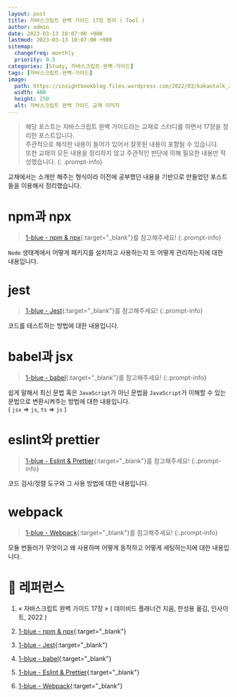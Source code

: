 ```yaml
---
layout: post
title: 자바스크립트 완벽 가이드 17장 정리 ( Tool )
author: admin
date: 2023-03-13 10:07:00 +900
lastmod: 2023-03-13 10:07:00 +900
sitemap:
  changefreq: monthly
  priority: 0.5
categories: [Study, 자바스크립트-완벽-가이드]
tags: [자바스크립트-완벽-가이드]
image:
  path: https://insightbookblog.files.wordpress.com/2022/03/kakaotalk_20220323_130255106.jpg?w=816
  width: 400
  height: 250
  alt: 자바스크립트 완벽 가이드 교재 이미지
---
```


> 해당 포스트는 자바스크립트 완벽 가이드라는 교재로 스터디를 하면서 17장을 정리한 포스트입니다.<br />주관적으로 해석한 내용이 들어가 있어서 잘못된 내용이 포함될 수 있습니다.<br />또한 교재의 모든 내용을 정리하지 않고 주관적인 판단에 의해 필요한 내용만 작성했습니다.
{: .prompt-info}

교재에서는 소개만 해주는 형식이라 이전에 공부했던 내용을 기반으로 만들었던 포스트들을 이용해서 정리했습니다.<br />

# npm과 npx
> [1-blue - npm & npx](/posts/npm-&-npx/){:target="_blank"}를 참고해주세요!
{:.prompt-info}

`Node` 생태계에서 어떻게 패키지를 설치하고 사용하는지 또 어떻게 관리하는지에 대한 내용입니다.<br />

# jest
> [1-blue - Jest](/posts/Jest){:target="_blank"}를 참고해주세요!
{:.prompt-info}

코드를 테스트하는 방법에 대한 내용입니다.<br />

# babel과 jsx
> [1-blue - babel](/posts/babel){:target="_blank"}를 참고해주세요!
{:.prompt-info}

쉽게 말해서 최신 문법 혹은 `JavaScript`가 아닌 문법을 `JavaScript`가 이해할 수 있는 문법으로 변환시켜주는 방법에 대한 내용입니다.<br />
( `jsx` => `js`, `ts` => `js` )<br />

# eslint와 prettier
> [1-blue - Eslint & Prettier](/posts/Eslint-&-Prettier){:target="_blank"}를 참고해주세요!
{:.prompt-info}

코드 검사/정렬 도구와 그 사용 방법에 대한 내용입니다.<br />

# webpack
> [1-blue - Webpack](/posts/Webpack){:target="_blank"}를 참고해주세요!
{:.prompt-info}

모듈 번들러가 무엇이고 왜 사용하며 어떻게 동작하고 어떻게 세팅하는지에 대한 내용입니다.<br />

# 📮 레퍼런스
1. « 자바스크립트 완벽 가이드 17장 » ( 데이비드 플래너건 지음, 한성용 옮김, 인사이트, 2022 )

1. [1-blue - npm & npx](/posts/Eslint-&-Prettier/){:target="_blank"}
1. [1-blue - Jest](/posts/Eslint-&-Prettier/){:target="_blank"}
1. [1-blue - babel](/posts/Eslint-&-Prettier/){:target="_blank"}
1. [1-blue - Eslint & Prettier](/posts/Eslint-&-Prettier/){:target="_blank"}
1. [1-blue - Webpack](/posts/Webpack/){:target="_blank"}